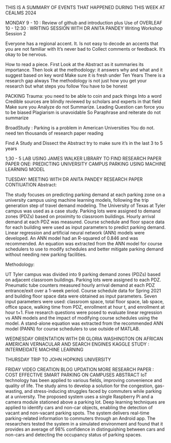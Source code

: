 THIS IS A SUMMARY OF EVENTS THAT HAPPENED DURING THIS WEEK AT CEALMS 2024


MONDAY 
9 - 10 : Review of github and introduction plus Use of OVERLEAF
10 - 12:30 : WRITING SESSION WITH DR ANITA PANDEY
Writing Workshop  Session 2

Everyone has a regional accent. 
It. Is not easy to decode an accents that you are not familiar with
It’s never bad to Collect comments or  feedback.
It’s okay to be nervous.

How to read a piece.
First Look at the Abstract as it summaries its importance.
Then look at the methodology: it answers why and what and it suggest based on key word
Make sure it is fresh under Ten Years
There is a research gap always
The methodology is not just how you  get your research but what steps you follow
You have to be honest

PACKING Trauma: you need to be able to coin and pack things Into a word
Credible sources are blindly reviewed by scholars and experts in that field
Make sure you Analyze do not Summarize.
Leading Question can force you to be biased
Plagiarism is unavoidable 
So Paraphrase and reiterate do not summarize

BroadStudy : Parking is a problem in American Universities
You do not. need ten thousands of research paper reading


Find A Study and Dissect the Abstract try to make  sure it’s in the last 3 to 5 years

1;30 - 5 LAB
USING JAMES WALKER LIBRARY TO FIND RESEARCH PAPER
PAPER ONE: PREDICTING UNIVERSITY CAMPUS PARKING USING MACHINE LEARNING MODEL

TUESDAY:
MEETING WITH DR ANITA PANDEY
RESEARCH PAPER CONTIUATION 
Abstract:

The study focuses on predicting parking demand at each parking zone on a university campus using machine learning models, following the trip generation step of travel demand modeling.
The University of Texas at Tyler campus was used as a case study.
Parking lots were assigned to demand zones (PDZs) based on proximity to classroom buildings. Hourly arrival demand at each PDZ was measured.
Course schedule and floor space data for each building were used as input parameters to predict parking demand.
Linear regression and artificial neural network (ANN) models were developed. An ANN model had an R-squared of 0.846 and was recommended.
An equation was extracted from the ANN model for course schedulers to use to modify schedules and better mitigate parking demand without needing new parking facilities.

Methodology:

UT Tyler campus was divided into 9 parking demand zones (PDZs) based on adjacent classroom buildings. Parking lots were assigned to each PDZ.
Pneumatic tube counters measured hourly arrival demand at each PDZ entrance/exit over a 1-week period.
Course schedule data for Spring 2021 and building floor space data were obtained as input parameters.
Seven input parameters were used: classroom space, total floor space, lab space, office space, walking time from PDZ, enrollment at hour t, and enrollment at hour t+1.
Five research questions were posed to evaluate linear regression vs ANN models and the impact of modifying course schedules using the model.
A stand-alone equation was extracted from the recommended ANN model (PANN) for course schedulers to use outside of MATLAB.

WEDNESDAY
ORIENTATION WITH DR GLORIA WASHINGTON ON AFRICAN AMERICAN VERNACULAR AND SEARCH ENGINES
KAGGLE STUDY : INTERMEIDATE MACHINE LEARNING

THURSDAY
TRIP TO JOHN HOPKINS UNIVERSITY

FRIDAY
VIDEO CREATION
BLOG UPDATION
MORE RESEARCH PAPER : COST EFFECTIVE SMART PARKING ON CAMPUSES
ABSTRACT
IoT technology has been applied to various fields, improving convenience and quality of life.
The study aims to develop a solution for the congestion, gas-wasting, and stress-inducing struggles faced by commuters while parking at a university.
The proposed system uses a single Raspberry Pi and a camera module stationed above a parking lot.
Deep learning techniques are applied to identify cars and non-car objects, enabling the detection of vacant and non-vacant parking spots.
The system delivers real-time parking-related information to commuters through an Android app.
The researchers tested the system in a simulated environment and found that it provides an average of 98% confidence in distinguishing between cars and non-cars and detecting the occupancy status of parking spaces.











